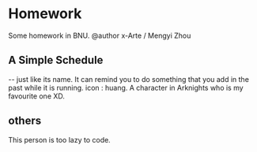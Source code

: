 # Homework
Some homework in BNU. 
@author x-Arte / Mengyi Zhou 
## A Simple Schedule 
-- just like its name. It can remind you to do something that you add in the past while it is running.
icon : huang. A character in Arknights who is my favourite one XD.
## others
This person is too lazy to code.
